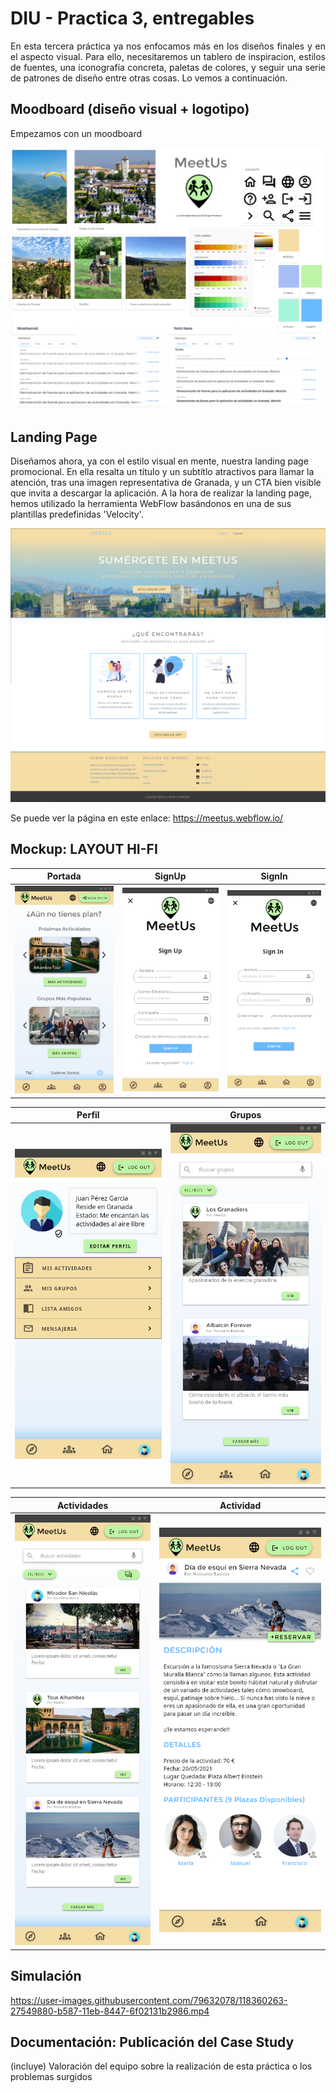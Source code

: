 # DIU - Practica 3, entregables
<p align="justify"> En esta tercera práctica ya nos enfocamos más en los diseños finales y en el aspecto visual. Para ello, necesitaremos un tablero de inspiracion, estilos de fuentes, una iconografía concreta, paletas de colores, y seguir una serie de patrones de diseño entre otras cosas. Lo vemos a continuación. </p> 


## Moodboard (diseño visual + logotipo)   
<p align="justify"> Empezamos con un moodboard </p> 

![Moodboard](Imagenes/moodboard.PNG)


## Landing Page
Diseñamos ahora, ya con el estilo visual en mente, nuestra landing page promocional. En ella resalta un título y un subtítlo atractivos para llamar la atención, tras una imagen representativa de Granada, y un CTA bien visible que invita a descargar la aplicación. A la hora de realizar la landing page, hemos utilizado la herramienta WebFlow basándonos en una de sus plantillas predefinidas 'Velocity'.

![Landing_Page](Imagenes/landing_page.png)

Se puede ver la página en este enlace:
https://meetus.webflow.io/


## Mockup: LAYOUT HI-FI

|  Portada | SignUp |  SignIn |
|---|---|---|
| ![](Imagenes/Portada.png)  | ![](Imagenes/SignUp.png)  | ![](Imagenes/SignIn.png)  |

| Perfil | Grupos |
|---|---|
| ![](Imagenes/Perfil.png)  | ![](Imagenes/Grupos.png)  |

| Actividades | Actividad |
|---|---|
| ![](Imagenes/Actividades.png)  | ![](Imagenes/DescripcionActividad.png)  |

## Simulación


https://user-images.githubusercontent.com/79632078/118360263-27549880-b587-11eb-8447-6f02131b2986.mp4



## Documentación: Publicación del Case Study


(incluye) Valoración del equipo sobre la realización de esta práctica o los problemas surgidos
 
